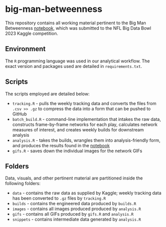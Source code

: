 # big-man-betweenness
This repository contains all working material pertinent to the Big Man Betweenness [notebook](https://www.kaggle.com/code/brunoscodari/big-man-betweenness-bmb), which was submitted to the NFL Big Data Bowl 2023 Kaggle competition. 

## Environment
The `R` programming language was used in our analytical workflow. The exact version and packages used are detailed in `requirements.txt`. 

## Scripts
The scripts employed are detailed below: 
- `tracking.R` - pulls the weekly tracking data and converts the files from `.csv >> .gz` to compress the data into a form that can be pushed to GitHub
- `batch_build.R` - command-line implementation that intakes the raw data, constructs frame-by-frame networks for each play, calculates network measures of interest, and creates weekly builds for downstream analysis 
- `analysis.R` - takes the builds, wrangles them into analysis-friendly form, and produces the results found in the [notebook](https://www.kaggle.com/code/brunoscodari/big-man-betweenness-bmb)
- `gifs.R` - saves down the individual images for the network GIFs

## Folders
Data, visuals, and other pertinent material are partitioned inside the following folders:
- `data` - contains the raw data as supplied by Kaggle; weekly tracking data has been converted to `.gz` files by `tracking.R`
- `builds` - contains the engineered data produced by `builds.R`
- `images` - contains all images produced produced by `analysis.R` 
- `gifs` - contains all GIFs produced by `gifs.R` and `analysis.R`
- `snippets` - contains intermediate data generated by `analysis.R`
